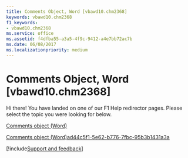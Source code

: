 ```yaml
---
title: Comments Object, Word [vbawd10.chm2368]
keywords: vbawd10.chm2368
f1_keywords:
- vbawd10.chm2368
ms.service: office
ms.assetid: f4dfba55-a3a5-4f9c-9412-a4e7bb72ac7b
ms.date: 06/08/2017
ms.localizationpriority: medium
---
```



# Comments Object, Word [vbawd10.chm2368]

Hi there! You have landed on one of our F1 Help redirector pages. Please select the topic you were looking for below.

[Comments object (Word)](https://msdn.microsoft.com/library/e384b37a-50e3-a214-52a8-6fda2acc4991%28Office.15%29.aspx)

[Comments object (Word)ad44c5f1-5e62-b776-7fbc-95b3b1431a3a](https://msdn.microsoft.com/library/ad44c5f1-5e62-b776-7fbc-95b3b1431a3a%28Office.15%29.aspx)

[!include[Support and feedback](~/includes/feedback-boilerplate.md)]
